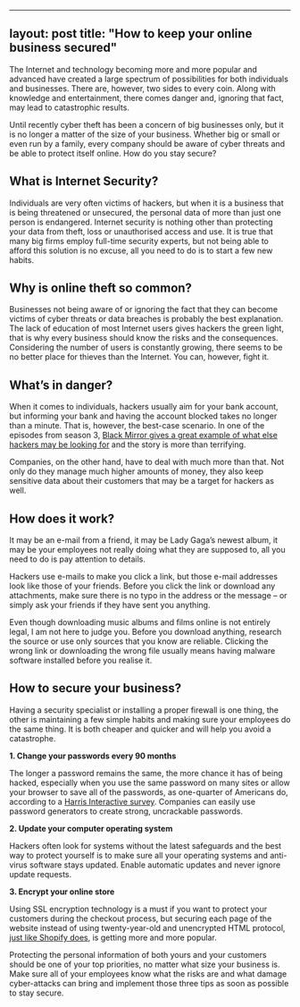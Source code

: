 ---
layout: post
title:  "How to keep your online business secured"
-----

The Internet and technology becoming more and more popular and advanced have created a large spectrum of possibilities for both individuals and businesses. There are, however, two sides to every coin. Along with knowledge and entertainment, there comes danger and, ignoring that fact, may lead to catastrophic results.

Until recently cyber theft has been a concern of big businesses only, but it is no longer a matter of the size of your business. Whether big or small or even run by a family, every company should be aware of cyber threats and be able to protect itself online. How do you stay secure?
 

## What is Internet Security?
Individuals are very often victims of hackers, but when it is a business that is being threatened or unsecured, the personal data of more than just one person is endangered. Internet security is nothing other than protecting your data from theft, loss or unauthorised access and use. It is true that many big firms employ full-time security experts, but not being able to afford this solution is no excuse, all you need to do is to start a few new habits.
 
## Why is online theft so common?
Businesses not being aware of or ignoring the fact that they can become victims of cyber threats or data breaches is probably the best explanation. The lack of education of most Internet users gives hackers the green light, that is why every business should know the risks and the consequences. Considering the number of users is constantly growing, there seems to be no better place for thieves than the Internet. You can, however, fight it.
 
## What’s in danger?
When it comes to individuals, hackers usually aim for your bank account, but informing your bank and having the account blocked takes no longer than a minute. That is, however, the best-case scenario. In one of the episodes from season 3, [Black Mirror gives a great example of what else hackers may be looking for](https://www.theatlantic.com/entertainment/archive/2016/10/black-mirror-season-three-review-shut-up-and-dance-netflix/504929/) and the story is more than terrifying.

Companies, on the other hand, have to deal with much more than that. Not only do they manage much higher amounts of money, they also keep sensitive data about their customers that may be a target for hackers as well.
 
## How does it work?
It may be an e-mail from a friend, it may be Lady Gaga’s newest album, it may be your employees not really doing what they are supposed to, all you need to do is pay attention to details.

Hackers use e-mails to make you click a link, but those e-mail addresses look like those of your friends. Before you click the link or download any attachments, make sure there is no typo in the address or the message – or simply ask your friends if they have sent you anything.

Even though downloading music albums and films online is not entirely legal, I am not here to judge you. Before you download anything, research the source or use only sources that you know are reliable. Clicking the wrong link or downloading the wrong file usually means having malware software installed before you realise it.

 
## How to secure your business?
Having a security specialist or installing a proper firewall is one thing, the other is maintaining a few simple habits and making sure your employees do the same thing. It is both cheaper and quicker and will help you avoid a catastrophe.
 

**1. Change your passwords every 90 months**

The longer a password remains the same, the more chance it has of being hacked, especially when you use the same password on many sites or allow your browser to save all of the passwords, as one-quarter of Americans do, according to a [Harris Interactive survey](https://www.prweb.com/releases/survey_finds_majority_of_americans_memorize_or_write_passwords_on_paper/prweb12870866.htm). Companies can easily use password generators to create strong, uncrackable passwords.
 

**2. Update your computer operating system**

Hackers often look for systems without the latest safeguards and the best way to protect yourself is to make sure all your operating systems and anti-virus software stays updated. Enable automatic updates and never ignore update requests.
 

**3. Encrypt your online store**

Using SSL encryption technology is a must if you want to protect your customers during the checkout process, but securing each page of the website instead of using twenty-year-old and unencrypted HTML protocol, [just like Shopify does](https://www.shopify.com/blog/73511365-all-shopify-stores-now-use-ssl-encryption-everywhere), is getting more and more popular.

Protecting the personal information of both yours and your customers should be one of your top priorities, no matter what size your business is. Make sure all of your employees know what the risks are and what damage cyber-attacks can bring and implement those three tips as soon as possible to stay secure.
